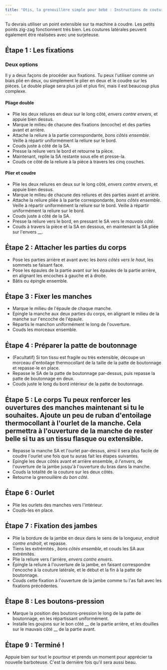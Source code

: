 ```yaml
---
title: "Otis, la grenouillère simple pour bébé : Instructions de couture"
---
```


<Note>

Tu devrais utiliser un point extensible sur ta machine à coudre. Les petits points zig-zag fonctionnent très bien. Les coutures latérales peuvent également être réalisées avec une surjeteuse.

</Note>

## Étape 1 : Les fixations

### Deux options

Il y a deux façons de procéder aux fixations. Tu peux l'utiliser comme un biais plié en deux, ou simplement le plier en deux et le coudre sur les pièces. Le double pliage sera plus joli et plus fini, mais il est beaucoup plus complexe.

#### Pliage double

  - Plie les deux reliures en deux sur le long côté, _envers contre envers_, et appuie bien dessus.
  - Marque le milieu de chacune des fixations (encoche) et des parties avant et arrière.
  - Attache la reliure à la partie correspondante, _bons côtés ensemble_. Veille à répartir uniformément la reliure sur le bord.
  - Couds juste à côté de la SA.
  - Presse la reliure vers le bord et retourne ta pièce.
  - Maintenant, replie la SA restante sous elle et presse-la.
  - Couds ce côté de la reliure à la pièce à travers les cinq couches.

#### Plier et coudre

  - Plie les deux reliures en deux sur le long côté, _envers contre envers_, et appuie bien dessus.
  - Marque le milieu de chacune des reliures et des parties avant et arrière.
  - Attache la reliure pliée à la partie correspondante, _bons côtés ensemble_. Veille à répartir uniformément la reliure sur le bord. Veille à répartir uniformément la reliure sur le bord.
  - Couds juste à côté de la SA.
  - Presse la reliure vers le bord, en pressant le SA vers le _mauvais côté_.
  - Couds à travers la pièce et la SA en dessous, en maintenant la SA pliée sur l'envers __.

## Étape 2 : Attacher les parties du corps

  - Pose les parties arrière et avant avec les _bons côtés vers le haut_, les sommets se faisant face.
  - Pose les épaules de la partie avant sur les épaules de la partie arrière, en alignant les encoches à gauche et à droite.
  - Bâtis ou épingle ensemble.

## Étape 3 : Fixer les manches

  - Marque le milieu de l'épaule de chaque manche.
  - Epingle la manche aux deux parties du corps, en alignant le milieu de la manche sur l'encoche de l'épaule.
  - Répartis le manchon uniformément le long de l'ouverture.
  - Couds les morceaux ensemble.

## Étape 4 : Préparer la patte de boutonnage

  - (Facultatif) Si ton tissu est fragile ou très extensible, découpe un morceau d'entoilage thermocollant de la taille de la patte de boutonnage et repasse-le en place.
  - Repasse le SA de la patte de boutonnage par-dessus, puis repasse la patte de boutonnage en deux.
  - Couds juste le long du bord intérieur de la patte de boutonnage.

## Étape 5 : Le corps<Note> Tu peux renforcer les ouvertures des manches maintenant si tu le souhaites. Ajoute un peu de ruban d'entoilage thermocollant à l'ourlet de la manche. Cela permettra à l'ouverture de la manche de rester belle si tu as un tissu flasque ou extensible. </Note>

  - Repasse la manche SA et l'ourlet par-dessus, ainsi il sera plus facile de coudre l'ourlet une fois que tu auras fait les étapes suivantes.
  - Epingle les deux côtés avant et arrière ensemble, _à l'envers_, de l'ouverture de la jambe jusqu'à l'ouverture du bras dans la manche.
  - Couds la totalité de la couture sur les deux côtés.
  - Retourne la grenouillère _du bon côté_.

## Étape 6 : Ourlet

  - Plie les ourlets des manches vers l'intérieur.
  - Couds-les en place.

## Étape 7 : Fixation des jambes

  - Plie la bordure de la jambe en deux dans le sens de la longueur, _endroit contre endroit_, et repasse.
  - Tiens les extrémités _, bons côtés ensemble_, et couds les SA aux extrémités.
  - Plie la reliure vers l'arrière, _envers contre envers_.
  - Épingle la reliure à l'ouverture de la jambe, en faisant correspondre l'encoche à la couture latérale, et le début et la fin à la patte de boutonnage.
  - Couds cette fixation à l'ouverture de la jambe comme tu l'as fait avec les fixations précédentes.

## Étape 8 : Les boutons-pression

  - Marque la position des boutons-pression le long de la patte de boutonnage, en les répartissant uniformément.
  - Installe les goujons sur le bon côté __ de la partie arrière, et les douilles sur le mauvais côté __ de la partie avant.

## Étape 9 : Terminé !

Appuie bien sur tout le pourtour et prends un moment pour apprécier ta nouvelle barboteuse. C'est la dernière fois qu'il sera aussi beau.